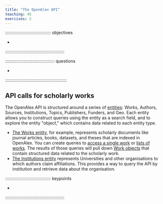 ```yaml
---
title: "The OpenAlex API"
teaching: 45
exercises: 2
---
```


::::::::::::::::::::::::::::::::::::: objectives

- 

::::::::::::::::::::::::::::::::::::::::::::::::

:::::::::::::::::::::::::::::::::::::::: questions

- 

::::::::::::::::::::::::::::::::::::::::::::::::::


## API calls for scholarly works

The OpenAlex API is structured around a series of [entities](https://docs.openalex.org/api-entities/entities-overview): Works, Authors, Sources, Institutions, Topics, Publishers, Funders, and Geo. Each entity allows you to construct queries using the entity as a search field, and to explore the entity "object," which contains data related to each entity type. 

- [The Works entity](https://docs.openalex.org/api-entities/works), for example, represents scholarly documents like journal articles, books, datasets, and theses that are indexed in OpenAlex. You can create queries to [access a single work](https://docs.openalex.org/api-entities/works/get-a-single-work) or [lists of works](https://docs.openalex.org/api-entities/works/get-lists-of-works). The results of those queries will pull down [Work objects](https://docs.openalex.org/api-entities/works/work-object) that contain structured data related to the scholarly work.
- [The Institutions entity](https://docs.openalex.org/api-entities/institutions) represents Universities and other organisations to which authors claim affiliations. This provides a way to query the API by institution and retrieve data about the organisation.

::::::::::::::::::::::::::::::::::::: keypoints 

-  

::::::::::::::::::::::::::::::::::::::::::::::::



